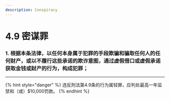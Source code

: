 ```yaml
---
description: Conspiracy
---
```


# 4.9 密谋罪

### 1. 根据本条法律，以任何本身属于犯罪的手段欺骗和骗取任何人的任何财产，或以不履行这些承诺的欺诈意图，通过虚假借口或虚假承诺获取金钱或财产的行为，构成犯罪；

***

{% hint style="danger" %}
违反刑法第4.9条的行为属轻罪，应判处最高一年监禁和（或）$10,000罚款。
{% endhint %}